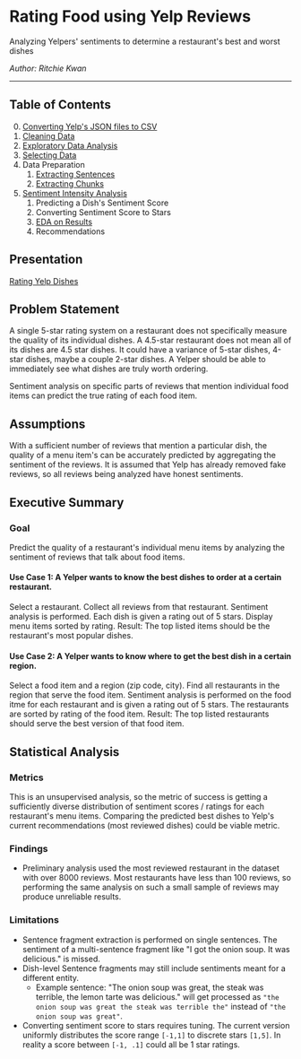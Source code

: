 # Rating Food using Yelp Reviews
Analyzing Yelpers' sentiments to determine a restaurant's best and worst dishes

_Author: Ritchie Kwan_

---

## Table of Contents

0. [Converting Yelp's JSON files to CSV](code/00-Converting-JSON-to-CSV.ipynb)
1. [Cleaning Data](code/01-Cleaning-Data.ipynb)
1. [Exploratory Data Analysis](code/02-EDA.ipynb)
1. [Selecting Data](code/03.1-selecting-a-restaurant.ipynb)
1. Data Preparation
    1. [Extracting Sentences](code/03.2-splitting-to-sentences.ipynb)
    1. [Extracting Chunks](code/03.3-splitting-to-chunks.ipynb)
1. [Sentiment Intensity Analysis](code/04-rating-dishes.ipynb)
    1. Predicting a Dish's Sentiment Score
    1. Converting Sentiment Score to Stars
    1. [EDA on Results](code/05-results-EDA)
    1. Recommendations


## Presentation
[Rating Yelp Dishes](https://docs.google.com/presentation/d/1AJK0bjvfv5uJDRuppb7xC9GwR_sUUkeGrc7KPsJZdw0/edit?usp=sharing)


## Problem Statement
A single 5-star rating system on a restaurant does not specifically measure the quality of its individual dishes. A 4.5-star restaurant does not mean all of its dishes are 4.5 star dishes. It could have a variance of 5-star dishes, 4-star dishes, maybe a couple 2-star dishes. A Yelper should be able to immediately see what dishes are truly worth ordering.

Sentiment analysis on specific parts of reviews that mention individual food items can predict the true rating of each food item.


## Assumptions
With a sufficient number of reviews that mention a particular dish, the quality of a menu item's can be accurately predicted by aggregating the sentiment of the reviews.
It is assumed that Yelp has already removed fake reviews, so all reviews being analyzed have honest sentiments.


## Executive Summary
### Goal
Predict the quality of a restaurant's individual menu items by analyzing the sentiment of reviews that talk about food items.

#### Use Case 1:  A Yelper wants to know the best dishes to order at a certain restaurant.
Select a restaurant.
Collect all reviews from that restaurant.
Sentiment analysis is performed. Each dish is given a rating out of 5 stars.
Display menu items sorted by rating.
Result: The top listed items should be the restaurant's most popular dishes.

#### Use Case 2: A Yelper wants to know where to get the best dish in a certain region.
Select a food item and a region (zip code, city).
Find all restaurants in the region that serve the food item.
Sentiment analysis is performed on the food itme for each restaurant and is given a rating out of 5 stars.
The restaurants are sorted by rating of the food item.
Result: The top listed restaurants should serve the best version of that food item.



## Statistical Analysis

### Metrics
This is an unsupervised analysis, so the metric of success is getting a sufficiently diverse distribution of sentiment scores / ratings for each restaurant's menu items. Comparing the predicted best dishes to Yelp's current recommendations (most reviewed dishes) could be viable metric.


### Findings
* Preliminary analysis used the most reviewed restaurant in the dataset with over 8000 reviews. Most restaurants have less than 100 reviews, so performing the same analysis on such a small sample of reviews may produce unreliable results.

### Limitations
* Sentence fragment extraction is performed on single sentences. The sentiment of a multi-sentence fragment like "I got the onion soup. It was delicious." is missed.
* Dish-level Sentence fragments may still include sentiments meant for a different entity.
    * Example sentence: "The onion soup was great, the steak was terrible, the lemon tarte was delicious." will get processed as `"the onion soup was great the steak was terrible the"` instead of `"the onion soup was great"`.
* Converting sentiment score to stars requires tuning. The current version uniformly distributes the score range `[-1,1]` to discrete stars `[1,5]`. In reality a score between `[-1, .1]` could all be 1 star ratings.
